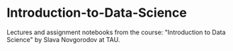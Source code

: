 # Introduction-to-Data-Science
Lectures and assignment notebooks from the course: "Introduction to Data Science" by Slava Novgorodov at TAU. 

